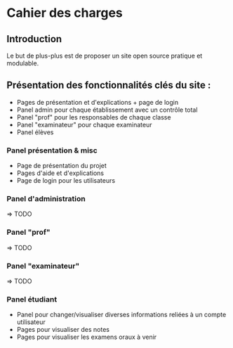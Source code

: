 # Cahier des charges

## Introduction
Le but de plus-plus est de proposer un site open source pratique et modulable.


## Présentation des fonctionnalités clés du site :
- Pages de présentation et d'explications + page de login
- Panel admin pour chaque établissement avec un contrôle total 
- Panel "prof" pour les responsables de chaque classe
- Panel "examinateur" pour chaque examinateur
- Panel élèves


### Panel présentation & misc
- Page de présentation du projet
- Pages d'aide et d'explications
- Page de login pour les utilisateurs

### Panel d'administration
=> TODO

### Panel "prof"
=> TODO

### Panel "examinateur"
=> TODO

### Panel étudiant 
- Panel pour changer/visualiser diverses informations reliées à un compte utilisateur
- Pages pour visualiser des notes 
- Pages pour visualiser les examens oraux à venir


